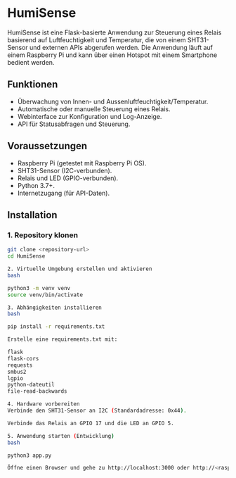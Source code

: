 # HumiSense

HumiSense ist eine Flask-basierte Anwendung zur Steuerung eines Relais basierend auf Luftfeuchtigkeit und Temperatur, die von einem SHT31-Sensor und externen APIs abgerufen werden. Die Anwendung läuft auf einem Raspberry Pi und kann über einen Hotspot mit einem Smartphone bedient werden.

## Funktionen
- Überwachung von Innen- und Aussenluftfeuchtigkeit/Temperatur.
- Automatische oder manuelle Steuerung eines Relais.
- Webinterface zur Konfiguration und Log-Anzeige.
- API für Statusabfragen und Steuerung.

## Voraussetzungen
- Raspberry Pi (getestet mit Raspberry Pi OS).
- SHT31-Sensor (I2C-verbunden).
- Relais und LED (GPIO-verbunden).
- Python 3.7+.
- Internetzugang (für API-Daten).

## Installation

### 1. Repository klonen
```bash
git clone <repository-url>
cd HumiSense

2. Virtuelle Umgebung erstellen und aktivieren
bash

python3 -m venv venv
source venv/bin/activate

3. Abhängigkeiten installieren
bash

pip install -r requirements.txt

Erstelle eine requirements.txt mit:

flask
flask-cors
requests
smbus2
lgpio
python-dateutil
file-read-backwards

4. Hardware vorbereiten
Verbinde den SHT31-Sensor an I2C (Standardadresse: 0x44).

Verbinde das Relais an GPIO 17 und die LED an GPIO 5.

5. Anwendung starten (Entwicklung)
bash

python3 app.py

Öffne einen Browser und gehe zu http://localhost:3000 oder http://<raspberry-pi-ip>:3000.

